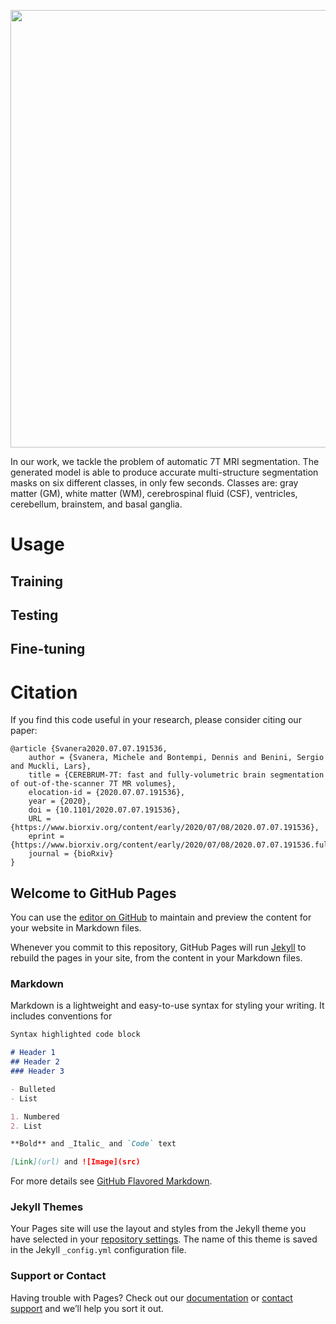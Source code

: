 
<p align="center">
<img src="https://github.com/rockNroll87q/cerebrum7t/blob/master/graphical_abstract.png" width="700" />  
</p>

In our work, we tackle the problem of automatic 7T MRI segmentation. 
The generated model is able to produce accurate multi-structure segmentation masks on six different classes, in only few seconds.
Classes are: gray matter (GM), white matter (WM), cerebrospinal fluid (CSF), ventricles, cerebellum, brainstem, and basal ganglia.


# Usage

## Training


## Testing


## Fine-tuning



# Citation

If you find this code useful in your research, please consider citing our paper:

```
@article {Svanera2020.07.07.191536,
	author = {Svanera, Michele and Bontempi, Dennis and Benini, Sergio and Muckli, Lars},
	title = {CEREBRUM-7T: fast and fully-volumetric brain segmentation of out-of-the-scanner 7T MR volumes},
	elocation-id = {2020.07.07.191536},
	year = {2020},
	doi = {10.1101/2020.07.07.191536},
	URL = {https://www.biorxiv.org/content/early/2020/07/08/2020.07.07.191536},
	eprint = {https://www.biorxiv.org/content/early/2020/07/08/2020.07.07.191536.full.pdf},
	journal = {bioRxiv}
}
```






## Welcome to GitHub Pages

You can use the [editor on GitHub](https://github.com/rockNroll87q/cerebrum7t/edit/gh-pages/index.md) to maintain and preview the content for your website in Markdown files.

Whenever you commit to this repository, GitHub Pages will run [Jekyll](https://jekyllrb.com/) to rebuild the pages in your site, from the content in your Markdown files.

### Markdown

Markdown is a lightweight and easy-to-use syntax for styling your writing. It includes conventions for

```markdown
Syntax highlighted code block

# Header 1
## Header 2
### Header 3

- Bulleted
- List

1. Numbered
2. List

**Bold** and _Italic_ and `Code` text

[Link](url) and ![Image](src)
```

For more details see [GitHub Flavored Markdown](https://guides.github.com/features/mastering-markdown/).

### Jekyll Themes

Your Pages site will use the layout and styles from the Jekyll theme you have selected in your [repository settings](https://github.com/rockNroll87q/cerebrum7t/settings). The name of this theme is saved in the Jekyll `_config.yml` configuration file.

### Support or Contact

Having trouble with Pages? Check out our [documentation](https://docs.github.com/categories/github-pages-basics/) or [contact support](https://github.com/contact) and we’ll help you sort it out.
